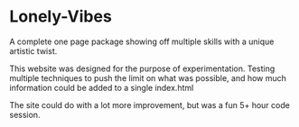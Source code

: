 # Lonely-Vibes
A complete one page package showing off multiple skills with a unique artistic twist.

This website was designed for the purpose of experimentation.
Testing multiple techniques to push the limit on what was possible, and how much information could be added to a single index.html

The site could do with a lot more improvement, but was a fun 5+ hour code session.
